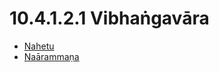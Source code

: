 # 10.4.1.2.1 Vibhaṅgavāra

* [Nahetu](10.4.1.2.1/Nahetu.md)
* [Naārammaṇa](10.4.1.2.1/Naarammana.md)
